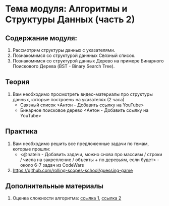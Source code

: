 # Тема модуля: Алгоритмы и Структуры Данных (часть 2)
## Содержание модуля:
1. Рассмотрим структуры данных с указателями.
2. Познакомимся со структурой даннных Связный список.
3. Познакомимся со структурой данных Дерево на примере Бинарного Поискового Дерева (BST - Binary Search Tree).

## Теория 
1. Вам необходимо просмотреть видео-материалы про структуры данных, которые построены на  указателях (2 часа)
    - Связный список <Антон - Добавить ссылку на YouTube>
    - Бинарное поисковое дерево <Антон - Добавить ссылку на YouTube>

## Практика 
1. Вам необходимо решить все предложенные задачи по темам, которые прошли:
    - <@natein - Добавить задачи, можно снова про массивы / строки / числа на закрепление / объекты + по деревьям, если будет> - около 6-7 задач из CodeWars
2. https://github.com/rolling-scopes-school/guessing-game

## Дополнительные материалы
1. Оценка сложности алгоритма: [ссылка 1](https://tproger.ru/articles/computational-complexity-explained/), [ссылка 2](https://tproger.ru/translations/algorithms-and-data-structures/)
